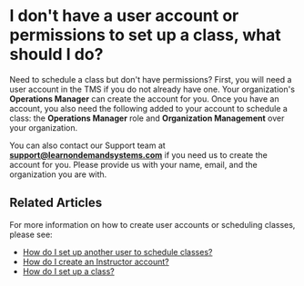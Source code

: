 # I don't have a user account or permissions to set up a class, what should I do?

Need to schedule a class but don't have permissions? First, you will need a user account in the TMS if you do not already have one. Your organization's **Operations Manager** can create the account for you. Once you have an account, you also need the following added to your account to schedule a class: the **Operations Manager** role and **Organization Management** over your organization.

You can also contact our Support team at **support@learnondemandsystems.com** if you need us to create the account for you. Please provide us with your name, email, and the organization you are with.

## Related Articles
For more information on how to create user accounts or scheduling classes, please see:

- [How do I set up another user to schedule classes?](../user-accounts/create-operations-manager.md)
- [How do I create an Instructor account?](../user-accounts/create-instructor-account.md)
- [How do I set up a class?](../fulfilling-marketplace-order/set-up-class.md)
